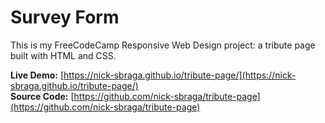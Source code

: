 # Survey Form

This is my FreeCodeCamp Responsive Web Design project: a tribute page built with HTML and CSS.

**Live Demo:** [https://nick-sbraga.github.io/tribute-page/](https://nick-sbraga.github.io/tribute-page/)  
**Source Code:** [https://github.com/nick-sbraga/tribute-page](https://github.com/nick-sbraga/tribute-page)
